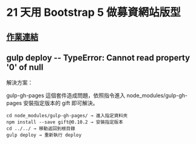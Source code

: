 # 21 天用 Bootstrap 5 做募資網站版型

## [作業連結](https://lcf7891.github.io/PinpinFundraisingWebsite/)

## gulp deploy -- TypeError: Cannot read property '0' of null

  解決方案：
  
  gulp-gh-pages 這個套件造成問題，依照指令進入 node_modules/gulp-gh-pages 安裝指定版本的 gift 即可解決。
  
  ```====
  cd node_modules/gulp-gh-pages/ → 進入指定資料夾
  npm install --save gift@0.10.2 → 安裝指定版本
  cd ../../ → 移動返回到根目錄
  gulp deploy → 重新執行 deploy
